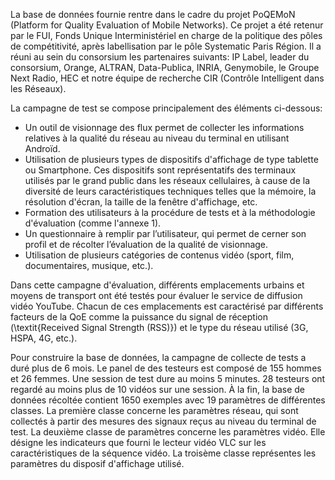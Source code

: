 La base de données fournie rentre dans le cadre du projet PoQEMoN (Platform for Quality Evaluation of Mobile Networks). Ce projet a été retenur par le FUI, Fonds Unique Interministériel en charge de la politique des pôles de compétitivité, après labellisation par le pôle Systematic Paris Région. Il a réuni au sein du consorsium les partenaires suivants: IP Label, leader du consorsium,  Orange, ALTRAN, Data-Publica, INRIA, Genymobile, le Groupe Next Radio, HEC et notre équipe de recherche CIR (Contrôle Intelligent dans les Réseaux). 


La campagne de test se compose principalement des éléments ci-dessous:

- Un outil de visionnage des flux permet de collecter les informations relatives à la qualité du réseau au niveau du terminal en utilisant Androïd.
- Utilisation de plusieurs types de dispositifs d'affichage de type tablette ou Smartphone. Ces dispositifs sont représentatifs des terminaux utilisés par le grand public dans les réseaux cellulaires, à cause de la diversité  de leurs caractéristiques techniques telles que la mémoire, la résolution d'écran, la taille de la fenêtre d'affichage, etc.
-  Formation des utilisateurs à la procédure de tests et à la méthodologie d'évaluation (comme  l'annexe $1$). 
- Un questionnaire à remplir par l’utilisateur, qui permet de cerner son profil et de récolter l’évaluation de la qualité de visionnage.
- Utilisation de plusieurs catégories de contenus vidéo (sport, film, documentaires, musique, etc.).

Dans cette campagne d'évaluation, différents emplacements urbains et moyens de transport ont été testés pour évaluer le service de diffusion vidéo YouTube. Chacun de ces emplacements est caractérisé par différents facteurs de la QoE comme la puissance du signal de réception (\textit{Received Signal Strength (RSS)}) et le type du réseau utilisé (3G, HSPA, 4G, etc.). 


 Pour construire la base de données, la campagne de collecte de tests a duré plus de $6$ mois. Le panel de des testeurs est composé de $155$ hommes et $26$ femmes. Une session de test dure au moins $5$ minutes.  $28$ testeurs ont regardé au moins plus de $10$ vidéos sur une session. À la fin, la base de données récoltée contient $1650$ exemples avec 19 paramètres de différentes classes. La première classe concerne les paramètres réseau, qui sont collectés à partir des mesures des signaux reçus au niveau du terminal de test. La deuxième classe de paramètres concerne  les paramètres vidéo. Elle désigne  les indicateurs que fourni le lecteur vidéo VLC sur les caractéristiques de la séquence vidéo. La troisème classe représentes les paramètres du disposif d'affichage utilisé.
